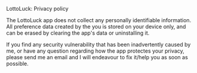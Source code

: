 LottoLuck: Privacy policy

The LottoLuck app does not collect any personally identifiable information. All preference data created by the you is stored on your device only,
and can be erased by clearing the app's data or uninstalling it.

If you find any security vulnerability that has been inadvertently caused by me, or have any question regarding how the app protectes your privacy,
please send me an email and I will endeavour to fix it/help you as soon as possible.
